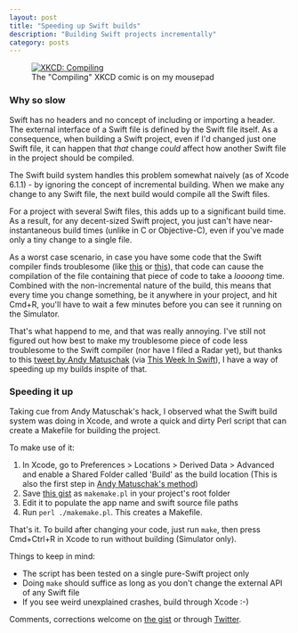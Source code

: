 ```yaml
---
layout: post
title: "Speeding up Swift builds"
description: "Building Swift projects incrementally"
category: posts
---
```


<figure>
    <a href="http://xkcd.com/303/"
    ><img src="http://imgs.xkcd.com/comics/compiling.png" alt="XKCD: Compiling"
    ></a>
<figcaption>The "Compiling" XKCD comic is on my mousepad</figcaption>
</figure>

### Why so slow

Swift has no headers and no concept of including or importing a header.
The external interface of a Swift file is defined by the Swift file
itself. As a consequence, when building a Swift project, even if I'd
changed just one Swift file, it can happen that _that_ change _could_
affect how another Swift file in the project should be compiled.

The Swift build system handles this problem somewhat naively 
(as of Xcode 6.1.1) - by ignoring the concept of incremental building.
When we make any change to any Swift file, the next build would compile
all the Swift files.

For a project with several Swift files, this adds up to a significant
build time. As a result, for any decent-sized Swift project, you just
can't have near-instantaneous build times (unlike in C or Objective-C),
even if you've made only a tiny change to a single file.

As a worst case scenario, in case you have some code that the Swift
compiler finds troublesome (like [this][trouble1] or [this][trouble2]),
that code can cause the compilation of the file containing that piece of
code to take a _loooong_ time. Combined with the non-incremental nature of
the build, this means that every time you change something, be it
anywhere in your project, and hit Cmd+R, you'll have to wait a few
minutes before you can see it running on the Simulator.

That's what happend to me, and that was really annoying. I've still not
figured out how best to make my troublesome piece of code less
troublesome to the Swift compiler (nor have I filed a Radar yet), but
thanks to this [tweet by Andy Matuschak] \(via [This Week In Swift]\), I
have a way of speeding up my builds inspite of that.

[trouble1]: http://blog.impathic.com/post/99647568844/debugging-slow-swift-compile-times
[trouble2]: http://stackoverflow.com/questions/25537614/why-is-swift-compile-time-so-slow

[tweet by Andy Matuschak]: https://twitter.com/andy_matuschak/status/543471763892359168
[This Week In Swift]: https://swiftnews.curated.co/issues/21

### Speeding it up

Taking cue from Andy Matuschak's hack, I observed what the Swift build
system was doing in Xcode, and wrote a quick and dirty Perl script that
can create a Makefile for building the project.

To make use of it:

  1. In Xcode, go to Preferences > Locations > Derived Data > Advanced
     and enable a Shared Folder called 'Build' as the build location
     (This is also the first step in [Andy Matuschak's method][tweet by
     Andy Matuschak])
  2. Save [this gist][makemake_gist] as `makemake.pl` in your project's
     root folder
  3. Edit it to populate the app name and swift source file paths
  4. Run `perl ./makemake.pl`. This creates a Makefile.

That's it. To build after changing your code, just run `make`, then
press Cmd+Ctrl+R in Xcode to run without building (Simulator only).

Things to keep in mind:

 - The script has been tested on a single pure-Swift project only
 - Doing `make` should suffice as long as you don't change the external
   API of any Swift file
 - If you see weird unexplained crashes, build through Xcode :-)

Comments, corrections welcome on [the gist][makemake_gist] or through [Twitter].

[makemake_gist]: https://gist.github.com/roop/ec05db594fae8fd2a8eb
[Twitter]: https://twitter.com/roopeshchander/
